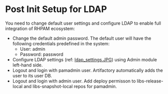 # Post Init Setup for LDAP
You need to change default user settings and configure LDAP to enable full integration of RHPAM ecosystem: 
* Change the default admin password. The default user will have the following credentials predefined in the system:
    - User: admin
    - Password: password
* Configure LDAP settings (ref: [ldap_settings.JPG](./ldap_settings.JPG)) using Admin module left-hand side.
* Logout and login with pamadmin user. Artifactory automatically adds the user to its user DB.
* Logout and login with admin user. Add deploy permisson to libs-release-local and libs-snapshot-local repos for pamadmin.
